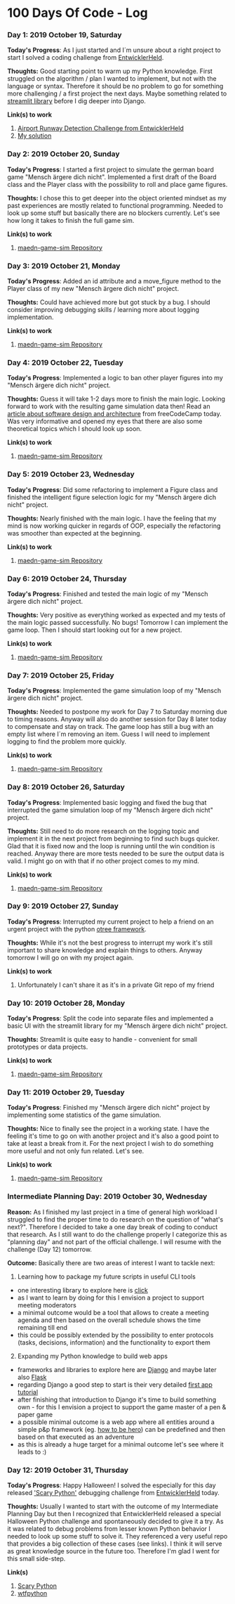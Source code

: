 # 100 Days Of Code - Log

### Day 1: 2019 October 19, Saturday

**Today's Progress**: As I just started and I´m unsure about a right project to start I solved a coding challenge from [EntwicklerHeld](https://platform.entwicklerheld.de).

**Thoughts:** Good starting point to warm up my Python knowledge. First struggled on the algorithm / plan I wanted to implement, but not with the language or syntax. Therefore it should be no problem to go for something more challenging / a first project the next days. Maybe something related to [streamlit library](https://github.com/streamlit/streamlit) before I dig deeper into Django.

**Link(s) to work**
1. [Airport Runway Detection Challenge from EntwicklerHeld](https://platform.entwicklerheld.de/challenge/airport-runway-direction)
2. [My solution](https://github.com/p-friedl/coding-challenges/blob/master/EntwicklerHeld_Airport-Runway-Detection.py)

### Day 2: 2019 October 20, Sunday

**Today's Progress**: I started a first project to simulate the german board game "Mensch ärgere dich nicht". Implemented a first draft of the Board class and the Player class with the possibility to roll and place game figures.

**Thoughts:** I chose this to get deeper into the object oriented mindset as my past experiences are mostly related to functional programming. Needed to look up some stuff but basically there are no blockers currently. Let's see how long it takes to finish the full game sim.

**Link(s) to work**
1. [maedn-game-sim Repository](https://github.com/p-friedl/maedn-game-sim)

### Day 3: 2019 October 21, Monday

**Today's Progress**: Added an id attribute and a move_figure method to the Player class of my new "Mensch ärgere dich nicht" project.

**Thoughts:** Could have achieved more but got stuck by a bug. I should consider improving debugging skills / learning more about logging implementation.

**Link(s) to work**
1. [maedn-game-sim Repository](https://github.com/p-friedl/maedn-game-sim)

### Day 4: 2019 October 22, Tuesday

**Today's Progress**: Implemented a logic to ban other player figures into my "Mensch ärgere dich nicht" project.

**Thoughts:** Guess it will take 1-2 days more to finish the main logic. Looking forward to work with the resulting game simulation data then! Read an [article about software design and architecture](https://www.freecodecamp.org/news/software-design/) from freeCodeCamp today. Was very informative and opened my eyes that there are also some theoretical topics which I should look up soon.

**Link(s) to work**
1. [maedn-game-sim Repository](https://github.com/p-friedl/maedn-game-sim)

### Day 5: 2019 October 23, Wednesday

**Today's Progress**: Did some refactoring to implement a Figure class and finished the intelligent figure selection logic for my "Mensch ärgere dich nicht" project.

**Thoughts:** Nearly finished with the main logic. I have the feeling that my mind is now working quicker in regards of OOP, especially the refactoring was smoother than expected at the beginning.

**Link(s) to work**
1. [maedn-game-sim Repository](https://github.com/p-friedl/maedn-game-sim)

### Day 6: 2019 October 24, Thursday

**Today's Progress**: Finished and tested the main logic of my "Mensch ärgere dich nicht" project.

**Thoughts:** Very positive as everything worked as expected and my tests of the main logic passed successfully. No bugs! Tomorrow I can implement the game loop. Then I should start looking out for a new project.

**Link(s) to work**
1. [maedn-game-sim Repository](https://github.com/p-friedl/maedn-game-sim)

### Day 7: 2019 October 25, Friday

**Today's Progress**: Implemented the game simulation loop of my "Mensch ärgere dich nicht" project.

**Thoughts:** Needed to postpone my work for Day 7 to Saturday morning due to timing reasons. Anyway will also do another session for Day 8 later today to compensate and stay on track. The game loop has still a bug with an empty list where I´m removing an item. Guess I will need to implement logging to find the problem more quickly.

**Link(s) to work**
1. [maedn-game-sim Repository](https://github.com/p-friedl/maedn-game-sim)

### Day 8: 2019 October 26, Saturday

**Today's Progress**: Implemented basic logging and fixed the bug that interrupted the game simulation loop of my "Mensch ärgere dich nicht" project.

**Thoughts:** Still need to do more research on the logging topic and implement it in the next project from beginning to find such bugs quicker. Glad that it is fixed now and the loop is running until the win condition is reached. Anyway there are more tests needed to be sure the output data is valid. I might go on with that if no other project comes to my mind.

**Link(s) to work**
1. [maedn-game-sim Repository](https://github.com/p-friedl/maedn-game-sim)

### Day 9: 2019 October 27, Sunday

**Today's Progress**: Interrupted my current project to help a friend on an urgent project with the python [otree framework](https://otree.readthedocs.io/en/latest/).

**Thoughts:** While it's not the best progress to interrupt my work it's still important to share knowledge and explain things to others. Anyway tomorrow I will go on with my project again.

**Link(s) to work**
1. Unfortunately I can't share it as it's in a private Git repo of my friend

### Day 10: 2019 October 28, Monday

**Today's Progress**: Split the code into separate files and implemented a basic UI with the streamlit library for my "Mensch ärgere dich nicht" project.

**Thoughts:** Streamlit is quite easy to handle - convenient for small prototypes or data projects.

**Link(s) to work**
1. [maedn-game-sim Repository](https://github.com/p-friedl/maedn-game-sim)

### Day 11: 2019 October 29, Tuesday

**Today's Progress**: Finished my "Mensch ärgere dich nicht" project by implementing some statistics of the game simulation.

**Thoughts:** Nice to finally see the project in a working state. I have the feeling it's time to go on with another project and it's also a good point to take at least a break from it. For the next project I wish to do something more useful and not only fun related. Let's see.

**Link(s) to work**
1. [maedn-game-sim Repository](https://github.com/p-friedl/maedn-game-sim)

### Intermediate Planning Day: 2019 October 30, Wednesday

**Reason:** As I finished my last project in a time of general high workload I struggled to find the proper time to do research on the question of "what's next?". Therefore I decided to take a one day break of coding to conduct that research. As I still want to do the challenge properly I categorize this as "planning day" and not part of the official challenge. I will resume with the challenge (Day 12) tomorrow.

**Outcome:**
Basically there are two areas of interest I want to tackle next:
1. Learning how to package my future scripts in useful CLI tools
- one interesting library to explore here is [click](https://palletsprojects.com/p/click/)
- as I want to learn by doing for this I envision a project to support meeting moderators
- a minimal outcome would be a tool that allows to create a meeting agenda and then based on the overall schedule shows the time remaining till end
- this could be possibly extended by the possibility to enter protocols (tasks, decisions, information) and the functionality to export them
2. Expanding my Python knowledge to build web apps
- frameworks and libraries to explore here are [Django](https://www.djangoproject.com/start/overview/) and maybe later also [Flask](https://palletsprojects.com/p/flask/)
- regarding Django a good step to start is their very detailed [first app tutorial](https://docs.djangoproject.com/en/2.2/intro/tutorial01/)
- after finishing that introduction to Django it's time to build something own - for this I envision a project to support the game master of a pen & paper game
- a possible minimal outcome is a web app where all entities around a simple p&p framework (eg. [how to be hero](https://howtobeahero.de/index.php?title=Hauptseite)) can be predefined and then based on that executed as an adventure
- as this is already a huge target for a minimal outcome let's see where it leads to :)

### Day 12: 2019 October 31, Thursday

**Today's Progress**: Happy Halloween! I solved the especially for this day released ['Scary Python'](https://platform.entwicklerheld.de/challenge/scary-python) debugging challenge from [EntwicklerHeld](https://entwicklerheld.de/developers/) today.

**Thoughts:** Usually I wanted to start with the outcome of my Intermediate Planning Day but then I recognized that EntwicklerHeld released a special Halloween Python challenge and spontaneously decided to give it a try. As it was related to debug problems from lesser known Python behavior I needed to look up some stuff to solve it. They referenced a very useful repo that provides a big collection of these cases (see links). I think it will serve as great knowledge source in the future too. Therefore I'm glad I went for this small side-step.

**Link(s)**
1. [Scary Python](https://platform.entwicklerheld.de/challenge/scary-python)
2. [wtfpython](https://github.com/satwikkansal/wtfpython)
